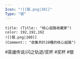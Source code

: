 ```yaml
---
Icon: "![[银.png|30]]"
Type: "银"
---
```

```ad-ed-sen-1-silver
title: (Title:: "核心迴路收藏家")
color: 192,192,192
![[银.png|100]]
(Comment:: "收集共計28種的核心迴路")
```

#英雄传说/闪之轨迹/奖杯  #奖杯 #银